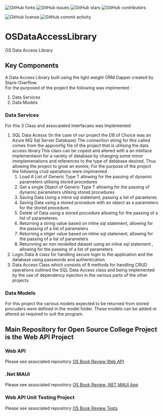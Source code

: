 ![GitHub forks](https://img.shields.io/github/forks/brianreville/OSDataAccessLibrary?style=for-the-badge)
![GitHub issues](https://img.shields.io/github/issues/brianreville/OSDataAccessLibrary?style=for-the-badge)
![GitHub stars](https://img.shields.io/github/stars/brianreville/OSDataAccessLibrary?style=for-the-badge)
![GitHub contributors](https://img.shields.io/github/contributors/brianreville/OSDataAccessLibrary?style=for-the-badge)

![GitHub license](https://img.shields.io/github/license/brianreville/OSBookReviewTests?style=for-the-badge)
![GitHub commit activity](https://img.shields.io/github/commit-activity/m/brianreville/OSBookReviewTests?style=for-the-badge)

# OSDataAccessLibrary
OS Data Access Library

## Key Components

A Data Access Library built using the light weight ORM Dapper created by Stack-Overflow.  
For the purposed of the project the following was implmented :  

1. Data Services
2. Data Models

### Data Services

For this 3 Class and assocaiated Interfacaes was Implemented
1. SQL Data Acesss (In the case of our project the DB of Choice was an Azure MQ Sql Server Database) The connection string for this called comes from the appconfig file of the project that is utilising the data access library.This class can be copeid and altered with a an inteface implementaion for a variety of database by changing some minor immplemenations and references to the type of database desired. Thus allowing the project to grow an evolve, For the purpose of the project the following crud operations were implmented
      1. Load A List of Generic Type T allowing for the passing of dynamic parameters utilising stored procedures
      2. Get a single Object of Generic Type T allowing for the passing of dynamic parameters utilsing stored procedures
      3. Saving Data Using a inline sql statement, passing a list of paraeteres
      4. Saving Data using a stored procedure with an object as a parameters for the stored procedure.
      5. Delete of Data using a stored procedure allowing for the passing of a list of parameteres.
      6. Returning a string value based on inline sql statement, allowing for the passing of a list of parameters
      7. Returning a intger value based on inline sql statement, allowing for the passing of a list of parameters
      8. Returnning an non modelled dataset using an inline sql statement , allowing for the passing of a list of parameters
2. Login Data A class for handling secure login to the application and the database using passwords and authentication.
3. Data Access Class which consists of 8 methods for handling CRUD operations outlined the SQL Data Access class and being implemented by the use of dependency injection in the various parts of the other projects

### Data Models
For this project the various models expected to be returned from stored procuders were defined in the model folder. These models can be added or altered as required to suit the program.

## Main Repository for Open Source College Project is the Web API Project

### Web API 
Please see associated repository
[OS Book Review Web API  ](https://github.com/brianreville/OSBookReviewWebAPI)

### .Net MAUI

Please see associated repository
[OS Book Review .NET MAUI App ](https://github.com/brianreville/OSBookReviewMAUI)


### Web API Unit Testing Project
Please see associated repository
[OS Book Review Tests  ](https://github.com/brianreville/OSBookReviewTests)
